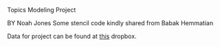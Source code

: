 Topics Modeling Project

BY Noah Jones
Some stencil code kindly shared from Babak Hemmatian

Data for project can be found at [this](https://www.dropbox.com/sh/9ylb71u0sx941id/AAB4IPzbaGDrEjd75za1BExXa?dl=0) dropbox. 
